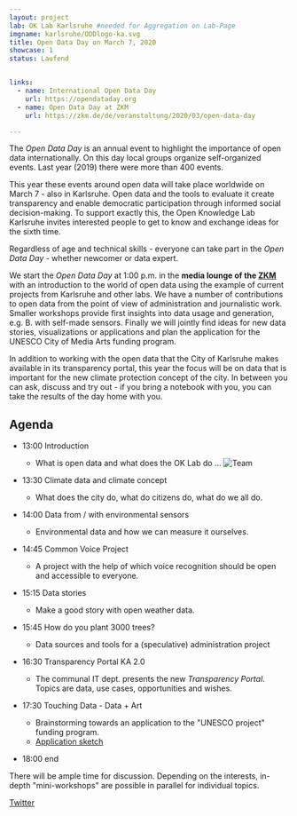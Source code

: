 ```yaml
---
layout: project
lab: OK Lab Karlsruhe #needed for Aggregation on Lab-Page
imgname: karlsruhe/ODDlogo-ka.svg
title: Open Data Day on March 7, 2020
showcase: 1
status: Laufend


links:
  - name: International Open Data Day
    url: https://opendataday.org
  - name: Open Data Day at ZKM
    url: https://zkm.de/de/veranstaltung/2020/03/open-data-day

---
```


The *Open Data Day* is an annual event to highlight the importance of open data internationally. On this day local groups organize self-organized events. Last year (2019) there were more than 400 events.

This year these events around open data will take place worldwide on March 7 - also in Karlsruhe. Open data and the tools to evaluate it create transparency and enable democratic participation through informed social decision-making. To support exactly this, the Open Knowledge Lab Karlsruhe invites interested people to get to know and exchange ideas for the sixth time.

Regardless of age and technical skills - everyone can take part in the *Open Data Day* - whether newcomer or data expert.

We start the *Open Data Day* at 1:00 p.m. in the **media lounge of the [ZKM](https://www.openstreetmap.org/way/224089410)** with an introduction to the world of open data using the example of current projects from Karlsruhe and other labs. We have a number of contributions to open data from the point of view of administration and journalistic work. Smaller workshops provide first insights into data usage and generation, e.g. B. with self-made sensors. Finally we will jointly find ideas for new data stories, visualizations or applications and plan the application for the UNESCO City of Media Arts funding program.

In addition to working with the open data that the City of Karlsruhe makes available in its transparency portal, this year the focus will be on data that is important for the new climate protection concept of the city. In between you can ask, discuss and try out - if you bring a notebook with you, you can take the results of the day home with you.

## Agenda
  * 13:00 Introduction
    * What is open data and what does the OK Lab do ...
![Team](/data/odd20/odd2020.jpg)

  * 13:30 Climate data and climate concept
    * What does the city do, what do citizens do, what do we all do.
  * 14:00 Data from / with environmental sensors
    * Environmental data and how we can measure it ourselves.
  * 14:45 Common Voice Project
    * A project with the help of which voice recognition should be open and accessible to everyone.
  * 15:15 Data stories
    * Make a good story with open weather data.
  * 15:45 How do you plant 3000 trees?
    * Data sources and tools for a (speculative) administration project
  * 16:30 Transparency Portal KA 2.0
    * The communal IT dept. presents the new *Transparency Portal*. Topics are data, use cases, opportunities and wishes.
  * 17:30 Touching Data - Data + Art
    * Brainstorming towards an application to the "UNESCO project" funding program.
    * [Application sketch](/data/odd20/antrag_en.pdf)
  * 18:00 end

There will be ample time for discussion.
Depending on the interests, in-depth "mini-workshops" are possible in parallel for individual topics.

[Twitter](https://twitter.com/hashtag/ka2020opendata)


